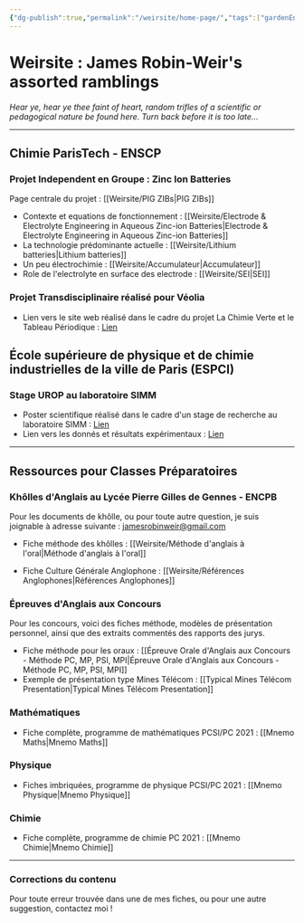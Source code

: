```yaml
---
{"dg-publish":true,"permalink":"/weirsite/home-page/","tags":["gardenEntry"]}
---
```


# Weirsite : James Robin-Weir's assorted ramblings

_Hear ye, hear ye thee faint of heart, random trifles of a scientific or pedagogical nature be found here. Turn back before it is too late..._

---

## Chimie ParisTech - ENSCP
### Projet Independent en Groupe : Zinc Ion Batteries
Page centrale du projet : [[Weirsite/PIG ZIBs\|PIG ZIBs]]
- Contexte et equations de fonctionnement : [[Weirsite/Electrode & Electrolyte Engineering in Aqueous Zinc-ion Batteries\|Electrode & Electrolyte Engineering in Aqueous Zinc-ion Batteries]]
- La technologie prédominante actuelle : [[Weirsite/Lithium batteries\|Lithium batteries]]
- Un peu électrochimie : [[Weirsite/Accumulateur\|Accumulateur]]
- Role de l'electrolyte en surface des electrode : [[Weirsite/SEI\|SEI]]
### Projet Transdisciplinaire réalisé pour Véolia
- Lien vers le site web réalisé dans le cadre du projet La Chimie Verte et le Tableau Périodique : [Lien](https://projet-colibri.github.io/)
## École supérieure de physique et de chimie industrielles de la ville de Paris (ESPCI)
### Stage UROP au laboratoire SIMM 
- Poster scientifique réalisé dans le cadre d'un stage de recherche au laboratoire SIMM : [Lien](https://github.com/JamesRobin-Weir/ESPCI-Dynamics-of-charged-water-in-oil-droplets/blob/main/PosterUROP_James_Robin-Weir.pdf)
- Lien vers les donnés et résultats expérimentaux : [Lien](https://github.com/JamesRobin-Weir/ESPCI-Dynamics-of-charged-water-in-oil-droplets/tree/main)

---
## Ressources pour Classes Préparatoires
### Khôlles d'Anglais au Lycée Pierre Gilles de Gennes - ENCPB
Pour les documents de khôlle, ou pour toute autre question, je suis joignable à adresse suivante : jamesrobinweir@gmail.com

- Fiche méthode des khôlles : [[Weirsite/Méthode d'anglais à l'oral\|Méthode d'anglais à l'oral]]

- Fiche Culture Générale Anglophone : [[Weirsite/Références Anglophones\|Références Anglophones]]

### Épreuves d'Anglais aux Concours
Pour les concours, voici des fiches méthode, modèles de présentation personnel, ainsi que des extraits commentés des rapports des jurys.

- Fiche méthode pour les oraux : [[Épreuve Orale d'Anglais aux Concours - Méthode PC, MP, PSI, MPI\|Épreuve Orale d'Anglais aux Concours - Méthode PC, MP, PSI, MPI]]
- Exemple de présentation type Mines Télécom : [[Typical Mines Télécom Presentation\|Typical Mines Télécom Presentation]]

### Mathématiques

- Fiche complète, programme de mathématiques PCSI/PC 2021 : [[Mnemo Maths\|Mnemo Maths]]

### Physique

- Fiches imbriquées, programme de physique PCSI/PC 2021 : [[Mnemo Physique\|Mnemo Physique]]

### Chimie

- Fiche complète, programme de chimie PC 2021 : [[Mnemo Chimie\|Mnemo Chimie]]

---


### Corrections du contenu
Pour toute erreur trouvée dans une de mes fiches, ou pour une autre suggestion, contactez moi !
